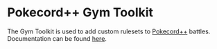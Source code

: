 # Pokecord++ Gym Toolkit

The Gym Toolkit is used to add custom rulesets to [Pokecord++](https://pokecord.org) battles.
Documentation can be found [here](https://guide.pokecord.org).